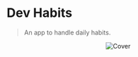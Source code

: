 # Dev Habits

> An app to handle daily habits.

<p align="center">
  <img
    src="https://i.ibb.co/xq5MdFr/Cover.png" alt="Cover" border="0"
  />
</p>
